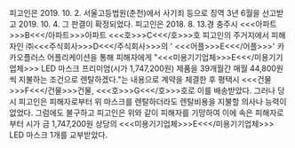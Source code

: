 피고인은 2019. 10. 2. 서울고등법원(춘천)에서 사기죄 등으로 징역 3년 6월을 선고받고 2019. 10. 4. 그 판결이 확정되었다.
피고인은 2018. 8. 13.경 충주시 <<<아파트>>>B<<</아파트>>>아파트 <<<호>>>C<<</호>>>호 피고인의 주거지에서 피해자인 ㈜<<<주식회사>>>D<<</주식회사>>>의 ' <<<어플>>>E<<</어플>>>' 카카오플러스 어플리케이션을 통해 피해자에게 "<<<미용기기업체>>>E<<</미용기기업체>>> LED 마스크 프리미엄(시가 1,747,200원) 제품을 39개월간 매월 44,800원씩 지불하는 조건으로 렌탈하겠다."는 내용으로 계약을 체결한 후 평택시 <<<건물>>>F<<</건물>>>건물, <<<호>>>G<<</호>>>호로 이를 배송받았다.
그러나 당시 피고인은 피해자로부터 위 마스크를 렌탈하더라도 렌탈비용을 지불할 의사나 능력이 없었다.
그럼에도 불구하고 피고인은 위와 같이 피해자를 기망하여 이에 속은 피해자로부터 시가 금 1,747,200원 상당의 <<<미용기기업체>>>E<<</미용기기업체>>> LED 마스크 1개를 교부받았다.